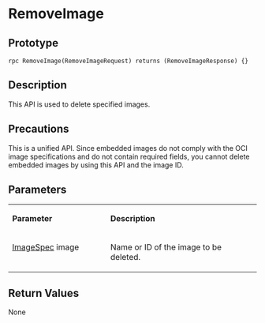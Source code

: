 # RemoveImage<a name="EN-US_TOPIC_0184808118"></a>

## Prototype<a name="en-us_topic_0183088063_section164301654155514"></a>

```
rpc RemoveImage(RemoveImageRequest) returns (RemoveImageResponse) {}
```

## Description<a name="en-us_topic_0183088063_section729211519569"></a>

This API is used to delete specified images.

## Precautions<a name="en-us_topic_0183088063_section973104418419"></a>

This is a unified API. Since embedded images do not comply with the OCI image specifications and do not contain required fields, you cannot delete embedded images by using this API and the image ID.

## Parameters<a name="en-us_topic_0183088063_section349492895613"></a>

<a name="en-us_topic_0183088063_table184320467318"></a>
<table><tbody><tr id="en-us_topic_0183088063_row78917461336"><td class="cellrowborder" valign="top" width="39.54%"><p id="en-us_topic_0183088063_p1089154617315"><a name="en-us_topic_0183088063_p1089154617315"></a><a name="en-us_topic_0183088063_p1089154617315"></a><strong id="en-us_topic_0183088063_b0623851105017"><a name="en-us_topic_0183088063_b0623851105017"></a><a name="en-us_topic_0183088063_b0623851105017"></a>Parameter</strong></p>
</td>
<td class="cellrowborder" valign="top" width="60.46%"><p id="en-us_topic_0183088063_p128984613319"><a name="en-us_topic_0183088063_p128984613319"></a><a name="en-us_topic_0183088063_p128984613319"></a><strong id="en-us_topic_0183088063_b156951254185014"><a name="en-us_topic_0183088063_b156951254185014"></a><a name="en-us_topic_0183088063_b156951254185014"></a>Description</strong></p>
</td>
</tr>
<tr id="en-us_topic_0183088063_row10898461533"><td class="cellrowborder" valign="top" width="39.54%"><p id="en-us_topic_0183088063_p0136125811713"><a name="en-us_topic_0183088063_p0136125811713"></a><a name="en-us_topic_0183088063_p0136125811713"></a><a href="apis.md#en-us_topic_0182207110_li597891416252">ImageSpec</a> image</p>
</td>
<td class="cellrowborder" valign="top" width="60.46%"><p id="en-us_topic_0183088063_p1189846434"><a name="en-us_topic_0183088063_p1189846434"></a><a name="en-us_topic_0183088063_p1189846434"></a>Name or ID of the image to be deleted.</p>
</td>
</tr>
</tbody>
</table>

## Return Values<a name="en-us_topic_0183088063_section10495164611565"></a>

None

